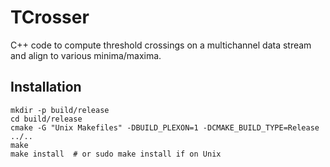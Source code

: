 # TCrosser

C++ code to compute threshold crossings on a multichannel data stream and align to various minima/maxima.

## Installation

```
mkdir -p build/release
cd build/release
cmake -G "Unix Makefiles" -DBUILD_PLEXON=1 -DCMAKE_BUILD_TYPE=Release ../..
make
make install  # or sudo make install if on Unix
```
